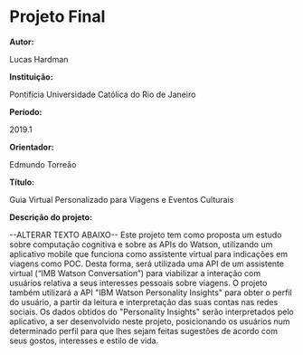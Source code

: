 # Projeto Final

**Autor:**

Lucas Hardman  

**Instituição:**

Pontifícia Universidade Católica do Rio de Janeiro  

**Período:**

2019.1 

**Orientador:**

Edmundo Torreão  

**Título:**

Guia Virtual Personalizado para Viagens e Eventos Culturais

**Descrição do projeto:**

--ALTERAR TEXTO ABAIXO--
Este projeto tem como proposta um estudo sobre computação cognitiva e sobre as APIs do Watson, utilizando um aplicativo mobile que funciona como assistente virtual para indicações em viagens como POC. Desta forma, será utilizada uma API de um assistente virtual (“IMB Watson Conversation”) para viabilizar a interação com usuários relativa a seus interesses pessoais sobre viagens. O projeto também utilizará a API "IBM Watson Personality Insights" para obter o perfil do usuário, a partir da leitura e interpretação das suas contas nas redes sociais. Os dados obtidos do "Personality Insights" serão interpretados pelo aplicativo, a ser desenvolvido neste projeto, posicionando os usuários num determinado perfil para que lhes sejam feitas sugestões de acordo com seus gostos, interesses e estilo de vida.
